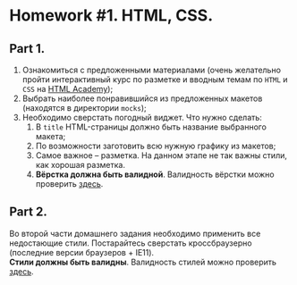 # Homework #1. HTML, CSS.

## Part 1.
1. Ознакомиться с предложенными материалами (очень желательно пройти интерактивный курс по разметке и вводным темам по `HTML` и `CSS` на [HTML Academy](https://htmlacademy.ru/));
2. Выбрать наиболее понравившийся из предложенных макетов (находятся в директории `mocks`);
3. Необходимо сверстать погодный виджет. Что нужно сделать:
    1. В `title` HTML-страницы должно быть название выбранного макета;
    2. По возможности заготовить всю нужную графику из макетов;
    3. Самое важное – разметка. На данном этапе не так важны стили, как хорошая разметка.
    4. __Вёрстка должна быть валидной__. Валидность вёрстки можно проверить [здесь](https://validator.w3.org/).

## Part 2.
Во второй части домашнего задания необходимо применить все недостающие стили. Постарайтесь сверстать кроссбраузерно (последние версии браузеров + IE11).\
__Стили должны быть валидны__. Валидность стилей можно проверить [здесь](http://jigsaw.w3.org/css-validator/).
